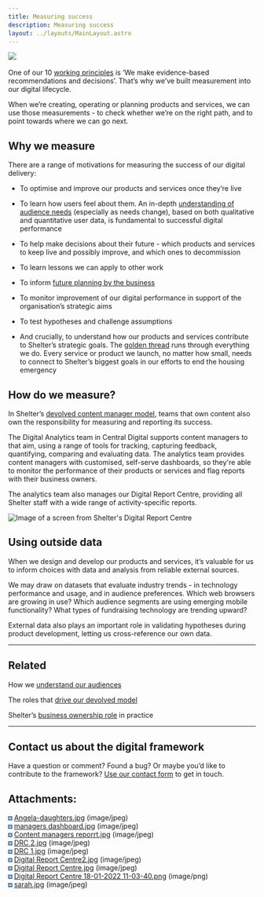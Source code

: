 ```yaml
---
title: Measuring success
description: Measuring success
layout: ../layouts/MainLayout.astro
---
```


![](attachments/937656471/937492513.jpg?width=680)

One of our 10 [working principles](Our-working-principles_404389919.html) is ‘We make evidence-based recommendations and decisions’. That’s why we’ve built measurement into our digital lifecycle.

When we’re creating, operating or planning products and services, we can use those measurements - to check whether we’re on the right path, and to point towards where we can go next.

Why we measure
--------------

There are a range of motivations for measuring the success of our digital delivery:

*   To optimise and improve our products and services once they’re live
    
*   To learn how users feel about them. An in-depth [understanding of audience needs](Understanding-our-audiences_936935646.html) (especially as needs change), based on both qualitative and quantitative user data, is fundamental to successful digital performance​
    
*   To help make decisions about their future - which products and services to keep live and possibly improve, and which ones to decommission
    
*   To learn lessons we can apply to other work
    
*   To inform [future planning by the business](The-product-planning-approach_936935511.html)
    
*   To monitor improvement of our digital performance in support of the organisation’s strategic aims
    
*   To test hypotheses and challenge assumptions
    
*   And crucially, to understand how our products and services contribute to Shelter’s strategic goals. The [golden thread](Digital-governance_937656407.html) runs through everything we do. Every service or product we launch, no matter how small, needs to connect to Shelter’s biggest goals in our efforts to end the housing emergency
    

How do we measure?
------------------

In Shelter’s [devolved content manager model](The-devolved-model-of-delivering-digital_416317505.html), teams that own content also own the responsibility for measuring and reporting its success.

The Digital Analytics team in Central Digital supports content managers to that aim, using a range of tools for tracking, capturing feedback, quantifying, comparing and evaluating data. The analytics team provides content managers with customised, self-serve dashboards, so they're able to monitor the performance of their products or services and flag reports with their business owners.

The analytics team also manages our Digital Report Centre, providing all Shelter staff with a wide range of activity-specific reports.

![Image of a screen from Shelter's Digital Report Centre](attachments/937656471/937656489.jpg)

Using outside data
------------------

When we design and develop our products and services, it’s valuable for us to inform choices with data and analysis from reliable external sources.

We may draw on datasets that evaluate industry trends - in technology performance and usage, and in audience preferences. Which web browsers are growing in use? Which audience segments are using emerging mobile functionality? What types of fundraising technology are trending upward?

External data also plays an important role in validating hypotheses during product development, letting us cross-reference our own data.

* * *

Related
-------

How we [understand our audiences](Understanding-our-audiences_936935646.html)

The roles that [drive our devolved model](The-roles-that-drive-the-devolved-model_543555625.html)

Shelter’s [business ownership role](Business-ownership-in-practice_937656360.html) in practice

* * *

Contact us about the digital framework
--------------------------------------

Have a question or comment? Found a bug? Or maybe you’d like to contribute to the framework? [Use our contact form](https://england.shelter.org.uk/contact_us_about_the_digital_framework) to get in touch.  

Attachments:
------------

![](images/icons/bullet_blue.gif) [Angela-daughters.jpg](attachments/937656471/937656486.jpg) (image/jpeg)  
![](images/icons/bullet_blue.gif) [managers dashboard.jpg](attachments/937656471/937656489.jpg) (image/jpeg)  
![](images/icons/bullet_blue.gif) [Content managers reporrt.jpg](attachments/937656471/937656492.jpg) (image/jpeg)  
![](images/icons/bullet_blue.gif) [DRC 2.jpg](attachments/937656471/937656495.jpg) (image/jpeg)  
![](images/icons/bullet_blue.gif) [DRC 1.jpg](attachments/937656471/937656498.jpg) (image/jpeg)  
![](images/icons/bullet_blue.gif) [Digital Report Centre2.jpg](attachments/937656471/937656501.jpg) (image/jpeg)  
![](images/icons/bullet_blue.gif) [Digital Report Centre.jpg](attachments/937656471/937656504.jpg) (image/jpeg)  
![](images/icons/bullet_blue.gif) [Digital Report Centre 18-01-2022 11-03-40.png](attachments/937656471/937656507.png) (image/png)  
![](images/icons/bullet_blue.gif) [sarah.jpg](attachments/937656471/937492513.jpg) (image/jpeg)
